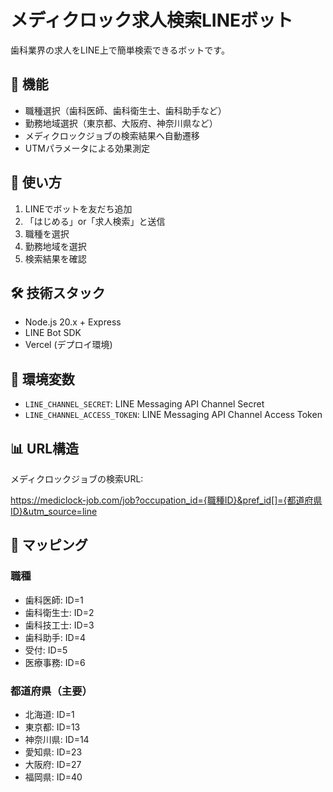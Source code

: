 # メディクロック求人検索LINEボット
歯科業界の求人をLINE上で簡単検索できるボットです。
## 🚀 機能
- 職種選択（歯科医師、歯科衛生士、歯科助手など）
- 勤務地域選択（東京都、大阪府、神奈川県など）
- メディクロックジョブの検索結果へ自動遷移
- UTMパラメータによる効果測定
## 📱 使い方
1. LINEでボットを友だち追加
2. 「はじめる」or「求人検索」と送信
3. 職種を選択
4. 勤務地域を選択
5. 検索結果を確認
## 🛠️ 技術スタック
- Node.js 20.x + Express
- LINE Bot SDK
- Vercel (デプロイ環境)
## 🔧 環境変数
- `LINE_CHANNEL_SECRET`: LINE Messaging API Channel Secret
- `LINE_CHANNEL_ACCESS_TOKEN`: LINE Messaging API Channel Access Token
## 📊 URL構造
メディクロックジョブの検索URL:

https://mediclock-job.com/job?occupation_id={職種ID}&pref_id[]={都道府県ID}&utm_source=line

## 🎯 マッピング
### 職種
- 歯科医師: ID=1
- 歯科衛生士: ID=2
- 歯科技工士: ID=3
- 歯科助手: ID=4
- 受付: ID=5
- 医療事務: ID=6
### 都道府県（主要）
- 北海道: ID=1
- 東京都: ID=13
- 神奈川県: ID=14
- 愛知県: ID=23
- 大阪府: ID=27
- 福岡県: ID=40
